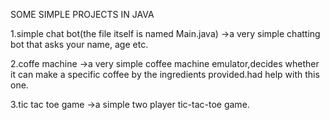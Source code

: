 SOME SIMPLE PROJECTS IN JAVA

1.simple chat bot(the file itself is named Main.java)
->a very simple chatting bot that asks your name, age etc.


2.coffe machine
->a very simple coffee machine emulator,decides whether it can make a specific coffee by the ingredients provided.had help with this one.


3.tic tac toe game
->a simple two player tic-tac-toe game.











